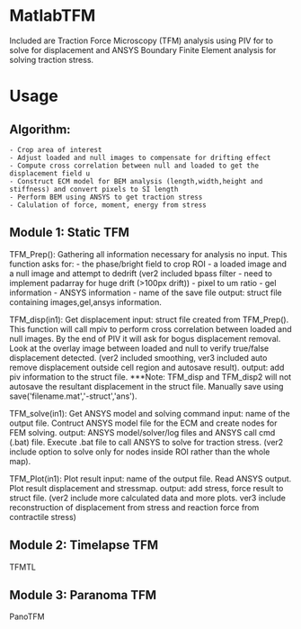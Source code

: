 # MatlabTFM

Included are Traction Force Microscopy (TFM) analysis using PIV for to solve for displacement and ANSYS Boundary Finite Element analysis for solving traction stress.

# Usage

## Algorithm: 
	- Crop area of interest
	- Adjust loaded and null images to compensate for drifting effect
	- Compute cross correlation between null and loaded to get the displacement field u
	- Construct ECM model for BEM analysis (length,width,height and stiffness) and convert pixels to SI length
	- Perform BEM using ANSYS to get traction stress
	- Calulation of force, moment, energy from stress
 
	
## Module 1: Static TFM

TFM_Prep(): Gathering all information necessary for analysis
no input. This function asks for: 
	- the phase/bright field to crop ROI
	- a loaded image and a null image and attempt to dedrift 
	(ver2 included bpass filter - need to implement padarray for huge drift (>100px drift))
	- pixel to um ratio
	- gel information
	- ANSYS information
	- name of the save file
output: struct file containing images,gel,ansys information.
	

TFM_disp(in1): Get displacement
input: struct file created from TFM_Prep(). This function will call mpiv to perform cross correlation between loaded and null images.
By the end of PIV it will ask for bogus displacement removal. Look at the overlay image between loaded and null to verify true/false displacement detected.
(ver2 included smoothing, ver3 included auto remove displacement outside cell region and autosave result).
output: add piv information to the struct file.
***Note: TFM_disp and TFM_disp2 will not autosave the resultant displacement in the struct file. Manually save using save('filename.mat','-struct','ans').

TFM_solve(in1): Get ANSYS model and solving command
input: name of the output file. Contruct ANSYS model file for the ECM and create nodes for FEM solving.
output: ANSYS model/solver/log files and ANSYS call cmd (.bat) file. Execute .bat file to call ANSYS to solve for traction stress.
(ver2 include option to solve only for nodes inside ROI rather than the whole map).

TFM_Plot(in1): Plot result
input: name of the output file. Read ANSYS output. Plot result displacement and stressmap.
output: add stress, force result to struct file.
(ver2 include more calculated data and more plots. ver3 include reconstruction of displacement from stress and reaction force from contractile stress) 

## Module 2: Timelapse TFM

TFMTL

## Module 3: Paranoma TFM

PanoTFM
